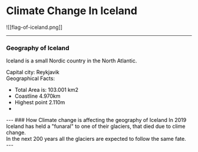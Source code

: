 
# Climate Change In Iceland
![[flag-of-iceland.png]]
<!-- slide bg="[[iceland-aurora.jpg]]" -->
---
<!-- slide bg="[[iceland-map.gif]]" -->

### <font style="color:black"> Geography of Iceland </font>

<font style="color:black">
Iceland is a small Nordic country in the North Atlantic. <br>


Capital city: Reykjavik <br>
Geographical Facts:
 - Total Area is: 103.001 km2 
 - Coastline 4.970km
 - Highest point 2.110m 
 - 
</font>
---
<!-- slide bg="[[iceland-dead-glacier.jpg]]" -->
### <font style="color:black">How Climate change is affecting the geography of Iceland</font>
 <font style="color:black">
In 2019 Iceland has held a "funaral" to one of their glaciers, that died due to clime change. <br>
In the next 200 years all the glaciers are expected to follow the same fate. <br>
</font>
---


